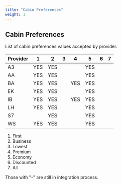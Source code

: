 ```yaml
---
title: "Cabin Preferences"
weight: 1
---
```



Cabin Preferences
-----------

List of cabin preferences values accepted by provider:

| Provider      | 1 | 2 | 3	| 4 | 5 |	6 |	7 |
| ------------- |:-:|:-:|:-:|:-:|:-:|:-:|:-:|
| A3            | YES | YES |  |  | YES |  |  |
| AA            | YES | YES |  |  | YES |  |  |
| BA            | YES | YES |  | YES | YES |  |  |
| EK            | YES | YES |  |  | YES |  |  |
| IB            | YES | YES |  | YES | YES |  |  |
| LH            | YES | YES |  |  | YES |  |  |
| S7            |  | YES |  |  | YES |  |  |
| WS            | YES | YES |  |  | YES |  |  |

1. First
2. Business
3. Lowest
4. Premium
5. Economy
6. Discounted
7. All

Those with "-" are still in integration process.